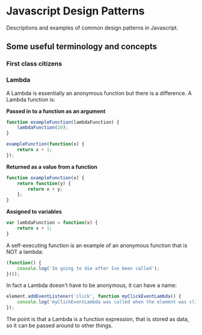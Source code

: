 # Javascript Design Patterns
Descriptions and examples of common design patterns in Javascript.




## Some useful terminology and concepts

### First class citizens


### Lambda
A Lambda is essentially an anonymous function but there is a difference. A Lambda function is:

**Passed in to a function as an argument**
```javascript
function exampleFunction(lambdaFunction) {
    lambdaFunction(10);
}

exampleFunction(function(x) {
    return x + 1;
});
```

**Returned as a value from a function**
```javascript
function exampleFunction(x) {
    return function(y) {
        return x + y;
    };
}
```

**Assigned to variables**
```javascript
var lambdaFunction = function(x) {
    return x + 1;
}
```

A self-executing function is an example of an anonymous function that is NOT a lambda:
```javascript
(function() {
    console.log('Im going to die after Ive been called');
})();
```

In fact a Lambda doesn't have to be anonymous, it can have a name:
```javascript
element.addEventListener('click', function myClickEventLambda() {
    console.log('myClickEventLambda was called when the element was clicked!');
});
```
The point is that a Lambda is a function expression, that is stored as data, so it can be passed around to other things.
